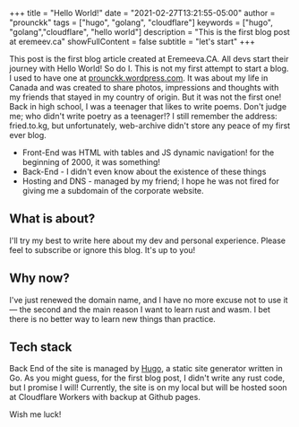 +++
title = "Hello World!"
date = "2021-02-27T13:21:55-05:00"
author = "prounckk"
tags = ["hugo", "golang", "cloudflare"]
keywords = ["hugo", "golang","cloudflare", "hello world"]
description = "This is the first blog post at eremeev.ca"
showFullContent = false
subtitle = "let's start"
+++

This post is the first blog article created at Eremeeva.CA. All devs start their journey with Hello World!
So do I.
This is not my first attempt to start a blog. I used to have one at [prounckk.wordpress.com](https://web.archive.org/web/20140427173309/https://prounckk.wordpress.com/). It was about my life in Canada and was created to share photos, impressions and thoughts with my friends that stayed in my country of origin.
But it was not the first one! Back in high school, I was a teenager that likes to write poems. Don't judge me; who didn't write poetry as a teenager!? I still remember the address: fried.to.kg, but unfortunately, web-archive didn't store any peace of my first ever blog.
* Front-End was HTML with tables and JS dynamic navigation! for the beginning of 2000, it was something!
* Back-End - I didn't even know about the existence of these things
* Hosting and DNS - managed by my friend; I hope he was not fired for giving me a subdomain of the corporate website.

## What is about?

I'll try my best to write here about my dev and personal experience. Please feel to subscribe or ignore this blog. It's up to you! 

## Why now?

I've just renewed the domain name, and I have no more excuse not to use it — the second and the main reason I want to learn rust and wasm. I bet there is no better way to learn new things than practice. 

## Tech stack

Back End of the site is managed by [Hugo](https://gohugo.io/), a static site generator written in Go.
As you might guess, for the first blog post, I didn't write any rust code, but I promise I will! Currently, the site is on my local but will be hosted soon at Cloudflare Workers with backup at Github pages.


Wish me luck! 

